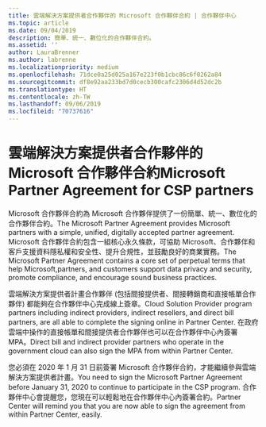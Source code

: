 ```yaml
---
title: 雲端解決方案提供者合作夥伴的 Microsoft 合作夥伴合約 | 合作夥伴中心
ms.topic: article
ms.date: 09/04/2019
description: 簡單、統一、數位化的合作夥伴合約。
ms.assetid: ''
author: LauraBrenner
ms.author: labrenne
ms.localizationpriority: medium
ms.openlocfilehash: 71dce0a25d025a167e223f0b1cbc86c6f0262a84
ms.sourcegitcommit: df8e92aa233bd7d0cecb300cafc2306d4d52dc2b
ms.translationtype: HT
ms.contentlocale: zh-TW
ms.lasthandoff: 09/06/2019
ms.locfileid: "70737616"
---
```

# <a name="microsoft-partner-agreement-for-csp-partners"></a><span data-ttu-id="254cd-103">雲端解決方案提供者合作夥伴的 Microsoft 合作夥伴合約</span><span class="sxs-lookup"><span data-stu-id="254cd-103">Microsoft Partner Agreement for CSP partners</span></span> 

<span data-ttu-id="254cd-104">Microsoft 合作夥伴合約為 Microsoft 合作夥伴提供了一份簡單、統一、數位化的合作夥伴合約。</span><span class="sxs-lookup"><span data-stu-id="254cd-104">The Microsoft Partner Agreement provides Microsoft partners with a simple, unified, digitally accepted partner agreement.</span></span> <span data-ttu-id="254cd-105">Microsoft 合作夥伴合約包含一組核心永久條款，可協助 Microsoft、合作夥伴和客戶支援資料隱私權和安全性、提升合規性，並鼓勵良好的商業實務。</span><span class="sxs-lookup"><span data-stu-id="254cd-105">The Microsoft Partner Agreement contains a core set of perpetual terms that help Microsoft,partners, and customers support data privacy and security, promote compliance, and encourage sound business practices.</span></span>   

<span data-ttu-id="254cd-106">雲端解決方案提供者計畫合作夥伴 (包括間接提供者、間接轉銷商和直接帳單合作夥伴) 都能夠在合作夥伴中心完成線上簽章。</span><span class="sxs-lookup"><span data-stu-id="254cd-106">Cloud Solution Provider program partners including indirect providers, indirect resellers, and direct bill partners, are all able to complete the signing online in Partner Center.</span></span> <span data-ttu-id="254cd-107">在政府雲端中操作的直接帳單和間接提供者合作夥伴也可以在合作夥伴中心內簽署 MPA。</span><span class="sxs-lookup"><span data-stu-id="254cd-107">Direct bill and indirect provider partners who operate in the government cloud can also sign the MPA from within Partner Center.</span></span>

<span data-ttu-id="254cd-108">您必須在 2020 年 1 月 31 日前簽署 Microsoft 合作夥伴合約，才能繼續參與雲端解決方案提供者計畫。</span><span class="sxs-lookup"><span data-stu-id="254cd-108">You need to sign the Microsoft Partner Agreement before January 31, 2020 to continue to participate in the CSP program.</span></span> <span data-ttu-id="254cd-109">合作夥伴中心會提醒您，您現在可以輕鬆地在合作夥伴中心內簽署合約。</span><span class="sxs-lookup"><span data-stu-id="254cd-109">Partner Center will remind you that you are now able to sign the agreement from within Partner Center, easily.</span></span> 











